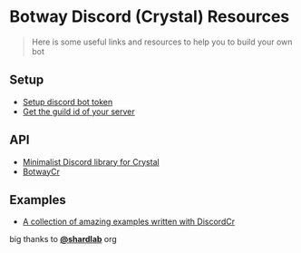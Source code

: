 # Botway Discord (Crystal) Resources

> Here is some useful links and resources to help you to build your own bot

## Setup

- [Setup discord bot token](https://github.com/abdfnx/botway/discussions/4)
- [Get the guild id of your server](https://github.com/abdfnx/botway/discussions/4#discussioncomment-2653737)

## API

- [Minimalist Discord library for Crystal](https://github.com/shardlab/discordcr)
- [BotwayCr](https://github.com/abdfnx/botwaycr)

## Examples

- [A collection of amazing examples written with DiscordCr](https://github.com/shardlab/discordcr/tree/master/examples)

big thanks to [**@shardlab**](https://github.com/shardlab) org
